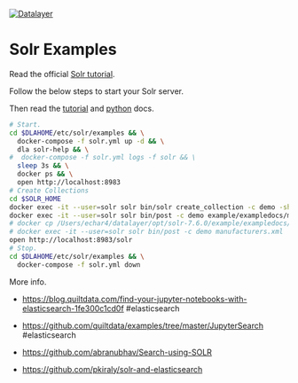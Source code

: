 [![Datalayer](https://docs.datalayer.io/logo/datalayer-25.svg)](https://datalayer.io)

# Solr Examples

Read the official [Solr tutorial](https://lucene.apache.org/solr/guide/7_6/solr-tutorial.html).

Follow the below steps to start your Solr server.

Then read the [tutorial](./TUT.md) and [python](./PYTHON.md) docs.

```bash
# Start.
cd $DLAHOME/etc/solr/examples && \
  docker-compose -f solr.yml up -d && \
  dla solr-help && \
#  docker-compose -f solr.yml logs -f solr && \
  sleep 3s && \
  docker ps && \
  open http://localhost:8983
# Create Collections
cd $SOLR_HOME
docker exec -it --user=solr solr bin/solr create_collection -c demo -shards 3 -replicationFactor 3
docker exec -it --user=solr solr bin/post -c demo example/exampledocs/manufacturers.xml
# docker cp /Users/echar4/datalayer/opt/solr-7.6.0/example/exampledocs/manufacturers.xml solr:/opt/solr/manufacturers.xml
# docker exec -it --user=solr solr bin/post -c demo manufacturers.xml
open http://localhost:8983/solr
# Stop.
cd $DLAHOME/etc/solr/examples && \
  docker-compose -f solr.yml down
```

More info.

+ https://blog.quiltdata.com/find-your-jupyter-notebooks-with-elasticsearch-1fe300c1cd0f #elasticsearch
+ https://github.com/quiltdata/examples/tree/master/JupyterSearch #elasticsearch

+ https://github.com/abranubhav/Search-using-SOLR
+ https://github.com/pkiraly/solr-and-elasticsearch
